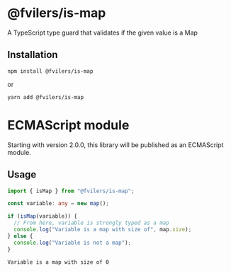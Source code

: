 # @fvilers/is-map

A TypeScript type guard that validates if the given value is a Map

## Installation

```
npm install @fvilers/is-map
```

or

```
yarn add @fvilers/is-map
```

# ECMAScript module

Starting with version 2.0.0, this library will be published as an ECMAScript module.

## Usage

```ts
import { isMap } from "@fvilers/is-map";

const variable: any = new map();

if (isMap(variable)) {
  // From here, variable is strongly typed as a map
  console.log("Variable is a map with size of", map.size);
} else {
  console.log("Variable is not a map");
}
```

```
Variable is a map with size of 0
```
